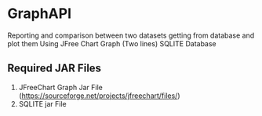 # GraphAPI
Reporting and comparison between two datasets getting from database and plot them Using JFree Chart Graph (Two lines)
SQLITE Database

## Required JAR Files
1. JFreeChart Graph Jar File (https://sourceforge.net/projects/jfreechart/files/)
2. SQLITE jar File

